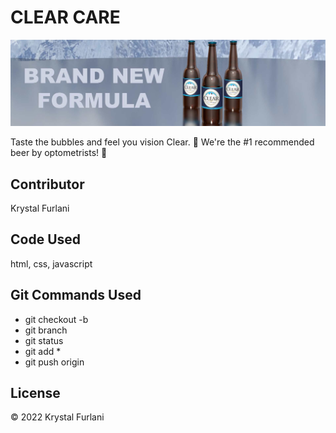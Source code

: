 # CLEAR CARE

<img src="images/bottle-mountain.jpg">

Taste the bubbles and feel you vision Clear. :beer:
We're the #1 recommended beer by optometrists! :eyes:

## Contributor

Krystal Furlani 

## Code Used 

html, css, javascript 

## Git Commands Used 

- git checkout -b
- git branch 
- git status 
- git add *
- git push origin 


## License 

© 2022 Krystal Furlani
